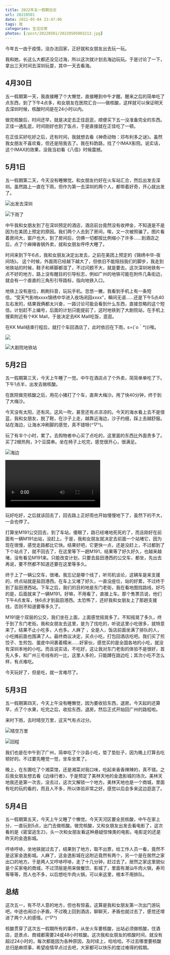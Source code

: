 ```yaml
---
title: 2022年五一假期日志
url: 20220501
date: 2022-05-04 23:47:06
tags: 我
categories: 生活日常
photos: [/post/20220501/20220505003213.jpg]
---
```


今年五一由于疫情，没办法回家，正好就和女朋友出去玩一玩。

我和她，长这么大都还没见过海，所以这次就计划去海边玩玩。于是讨论了一下，拿出三天时间去深圳玩耍，其中一天去看海。

<!--more-->

## 4月30日

五一假期第一天，我直接睡了个大懒觉，直接睡到中午才醒。醒来之后的简单吃了点东西，到了下午4点多，和女朋友在医院汇合——做核酸，这样就可以保证明天去深圳时候，核酸时间是在24小时以内。

做完核酸后，时间还早，就是决定去正佳逛逛，顺便买下五一没准备完全的东西。正佳一通乱逛，时间刚好也到了饭点，于是直接就在正佳吃了一顿。

在正佳买好吃好之后，还有时间，我就想去看《神奇动物：邓布利多之谜》。虽然我女朋友不喜欢看，但还是陪我去了。我在科韵路，找了个IMAX影院。说实话，这个IMAX的效果，没我当初看《八佰》时候震撼。

## 5月1日

五一假期第二天，今天没有睡懒觉。和女朋友约好在火车站汇合，然后出发去深圳。虽然路上一直在下雨，但作为第一去深圳的两个人，都带着好奇，开心就出发了。

![出发去深圳](./20220505003213.jpg)

![下雨了](./20220505003228.jpg)

中午我和女朋友到了在深圳预定的酒店，酒店前台竟然没有收押金，不知道是不是因为在美团上预定的原因。我们两个人去到了房间，唉，又一次被照骗了。图片看着房间大，窗户也大，到了房间后，仿佛一切都按比例缩小了许多……到酒店之后，点了个麻辣香锅外卖，就和女朋友呼呼大睡了。

时间来到下午6点，我和女朋友决定出发去，之前在美团上预定的《锦绣中华-夜间场》。 这个时候，外面雨已经越下越大了，但依旧不能阻挡我们的脚步，我走到地铁站的时候，鞋子和裤脚都湿了，不过问题不大，就是要去。这次深圳地铁有一点不好的地方，路上没有醒目的引导标志，例如广州的地铁可能在附件几条街边，就会有一个直直的三角形引导路标，指向地铁入口。

地铁上没有座位，刷刷抖音，玩玩手机。忽悠一撇，我看到手机上有一条短信，“受天气影响xxxx锦绣中华进入夜场闭园xxxx”，瞬间无语……还是下午5点40左右发的，结果我俩都太兴奋，一路讨论可能会看到什么东西，直接忽略的这个短信。计划赶不上编号，后面的计划只能提前了，这时地铁到了大剧院站，在手机上搜索附近有个KK Mall，于是决定去KK Mall吃饭，逛逛。

在KK Mall结束行程后，就打个车回酒店了，此时依旧在下雨，ε=(´ο｀*)))唉。

![](./20220505005437.jpg)

![大剧院地铁站](20220505005430.jpg)

## 5月2日

五一假期第三天，今天上午睡了一觉。中午在酒店点了个外卖，简简单单吃了下。下午1点半，出发去做核酸。

在医院做完核酸之后，用花小猪打了个车，直奔大梅沙。用了快40分钟，终于到了大梅沙。

今天没有太阳，还有风，这风一吹，甚至还有点凉凉的。今天的海水看上去不是很蓝，我和女朋友，脱了鞋，在沙子上走，越靠近海边，沙子约细，踩上去越舒服。站在海边，让海水冲刷脚的感觉，真不错呀(*^▽^*)。

玩了有半个小时，累了。去购物者中心买了点吃的，这里面的东西比外面贵多了。买了2根热狗，3个豆腐串。坐在椅子上吃完，感觉很开心，很满足。

![海边](./20220505232116.jpg)

<video controls>
  <source src="./9503e4a4da6f5b3d2c7ea145588f7a68.mp4" type="video/mp4">
</video>


玩好吃好，之后就该回去了，回去路上正好雨也开始慢慢地下了，虽然下的不大，一会也停了。

打算坐M191公交回去，到了车站，傻眼了，路已经堵地死死的了，而且刚好在前面有一辆M191出站，没赶上。于是，我和女朋友就决定去前面一个站堵它，因为现在很慢，感觉走路都比它快。结果好吧，它更快一点，还是没赶上，不过都到了下个站点了，就不回去了，在这里等下一趟M191，结果等了好久好久，也越来越堵，没有看见M191来。只能改变计划，只要去盐田港西的公交车，都坐，先出去再说，要不然都不知道还要在这里等多久。

终于上了一辆公交车，很堵。我忘记是哪个线了，听司机谈论，这辆车是来支援的，终点站就是盐田港西。在车上又堵了好久，一直没座位，站的好累，不过终于到了盐田港西站。下车之后，我们的目的地是东门老街，我在看地图找路线，好巧的是，后面就来了一辆M191。好嘛，不用看了，直接上车。那个售票员说，他们下午4点发车，快6点才到盐田港西。太恐怖了，还好我和女朋友上了那趟支援线，否则不知道要等多久了。

M191是个双层的公交，我们坐在上面，上面感觉摇晃多了。不知摇晃了多久，终于到了东门老街。我和女朋友去这里，是为了找吃的，听说这里小吃很多，就特意来了。结果不止小吃多，人也多。人麻了 ，全是人，饭店前面坐满了排队的人，小吃摊前面也围满了人。最终商议决定，买点小吃，打包回酒店吃吧。我们买了煎饺子、生煎包、蛋皮中间裹着糯米……好家伙，感觉买的是全国各地的小吃，就没有深圳本地的小吃。而且说实话，不吃好，这让我对东门老街的体验不是很好，首先人多，和广州三号线有的一比，这里人多的，只能蹲在路边吃；其次小吃不怎么样，有点难吃。

今天玩好了，但是吃，就一言难尽了。

## 5月3日

五一假期第四天，今天上午没有睡懒觉，因为要收拾东西，退房。今天起的还算早，点了个水果，吃完之后，收拾东西，退房。然后正式开始回广州的路程啦。

来时下雨，去时晴空万里，这天气有点过分。

![晴空万里](./20220505235532.jpg)

![回程](./20220505235539.jpg)

我们也是在中午到了广州，简单吃了个沙县小吃，垫了垫肚子，因为晚上打算去吃顿好的。不过要先睡觉一觉，坐车坐累了。

晚上，在东圃吃了个湘菜馆，还是湘菜对我口味，吃起来香香辣辣的，真不错。之后我女朋友想去看《边缘行者》，于是预定了美林天地的金逸影城的场次。美林天地我还是第一次去，没去过，这次又解锁一个地方。美林天地也是一个商城，里面有吃的玩的看的，而且人不多，所以体验非常之好。感觉以后会多来这边逛逛了。

## 5月4日

五一假期第五天，今天上午又睡了个懒觉。今天天河区要全民核酸，中午在家上分，一直玩到5点，出门去做核酸。做完核酸，又和女朋友出发去看电影了，这次看的是《密室逃生2》，头一次和女朋友看这种悬疑惊悚类的电影。电影定的还是昨天的金逸影城。

哼哧哼哧，坐地铁就过去了，结果到了地方，取不出票，给工作人员一看，竟然不是这家金逸影城。人麻了，这金逸影城在这附近竟然有两个，另一个是在居然之家出口的地方。于是两人又哼哧哼哧，走了十几分钟，赶过去了。居然之家这里貌似是个买家电的商城，不过顶层是用来做餐饮、影城了，里面有潮汕牛肉火锅，寿司等等等，而人也不多，以后想吃牛肉火锅，可以来这里，根本不用排队。

## 总结

这次五一，有不尽人意的地方，但也有惊喜。这算是我和女朋友第一次出门游玩吧，中途也闹过小矛盾，不过晚上回到酒店，聊聊天，矛盾也就过去了，感觉还增进了两个人的感情。(*^▽^*)

核酸贯穿了这次五一假期所有的事件，从坐火车要核酸，出站必须做核酸，住酒店，逛景点、商城都需要24或48小时核酸。这次我和女朋友的核酸时间，就没有超过24小时的，每次都能因为各种原因，及时续上，哈哈哈。不过去哪里要核酸总归是麻烦事，希望疫情早点过去吧，大家都可以快乐的度过难得的假期。